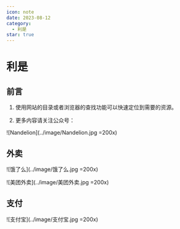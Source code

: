 ```yaml
---
icon: note
date: 2023-08-12
category:
  - 利是
star: true
---
```


# 利是

## 前言

1. 使用网站的目录或者浏览器的查找功能可以快速定位到需要的资源。

2. 更多内容请关注公众号：

  ![Nandelion](../image/Nandelion.jpg =200x)

## 外卖

![饿了么](../image/饿了么.jpg =200x)

![美团外卖](../image/美团外卖.jpg =200x)

## 支付

![支付宝](../image/支付宝.jpg =200x)